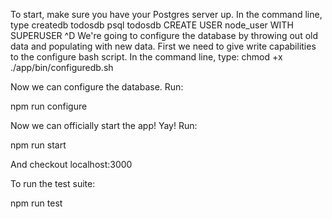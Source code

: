 To start, make sure you have your Postgres server up. In the command line, type
createdb todosdb
psql todosdb
CREATE USER node_user WITH SUPERUSER
^D
We're going to configure the database by throwing out old data and populating with new data.
First we need to give write capabilities to the configure bash script. In the command line,
type:
chmod +x ./app/bin/configuredb.sh

Now we can configure the database. Run:

npm run configure

Now we can officially start the app! Yay! Run:

npm run start

And checkout localhost:3000

To run the test suite:

npm run test
